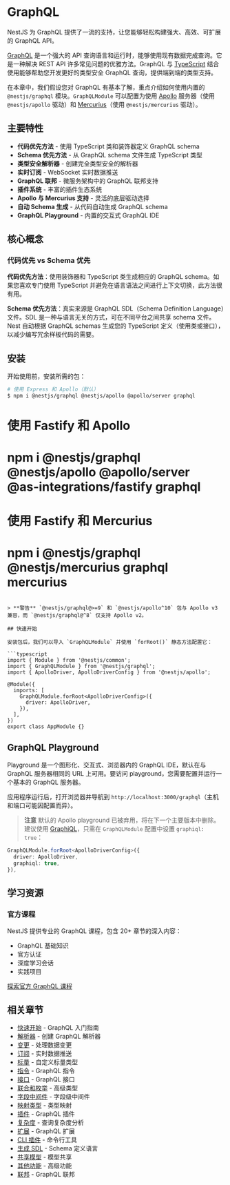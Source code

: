 # GraphQL

NestJS 为 GraphQL 提供了一流的支持，让您能够轻松构建强大、高效、可扩展的 GraphQL API。

[GraphQL](https://graphql.org/) 是一个强大的 API 查询语言和运行时，能够使用现有数据完成查询。它是一种解决 REST API 许多常见问题的优雅方法。GraphQL 与 [TypeScript](https://www.typescriptlang.org/) 结合使用能够帮助您开发更好的类型安全 GraphQL 查询，提供端到端的类型支持。

在本章中，我们假设您对 GraphQL 有基本了解，重点介绍如何使用内置的 `@nestjs/graphql` 模块。`GraphQLModule` 可以配置为使用 [Apollo](https://www.apollographql.com/) 服务器（使用 `@nestjs/apollo` 驱动）和 [Mercurius](https://github.com/mercurius-js/mercurius)（使用 `@nestjs/mercurius` 驱动）。

## 主要特性

- **代码优先方法** - 使用 TypeScript 类和装饰器定义 GraphQL schema
- **Schema 优先方法** - 从 GraphQL schema 文件生成 TypeScript 类型
- **类型安全解析器** - 创建完全类型安全的解析器
- **实时订阅** - WebSocket 实时数据推送
- **GraphQL 联邦** - 微服务架构中的 GraphQL 联邦支持
- **插件系统** - 丰富的插件生态系统
- **Apollo 与 Mercurius 支持** - 灵活的底层驱动选择
- **自动 Schema 生成** - 从代码自动生成 GraphQL schema
- **GraphQL Playground** - 内置的交互式 GraphQL IDE

## 核心概念

### 代码优先 vs Schema 优先

**代码优先方法**：使用装饰器和 TypeScript 类生成相应的 GraphQL schema。如果您喜欢专门使用 TypeScript 并避免在语言语法之间进行上下文切换，此方法很有用。

**Schema 优先方法**：真实来源是 GraphQL SDL（Schema Definition Language）文件。SDL 是一种与语言无关的方式，可在不同平台之间共享 schema 文件。Nest 自动根据 GraphQL schemas 生成您的 TypeScript 定义（使用类或接口），以减少编写冗余样板代码的需要。

## 安装

开始使用前，安装所需的包：

```bash
# 使用 Express 和 Apollo（默认）
$ npm i @nestjs/graphql @nestjs/apollo @apollo/server graphql
```

# 使用 Fastify 和 Apollo
# npm i @nestjs/graphql @nestjs/apollo @apollo/server @as-integrations/fastify graphql

# 使用 Fastify 和 Mercurius
# npm i @nestjs/graphql @nestjs/mercurius graphql mercurius
```

> **警告** `@nestjs/graphql@>=9` 和 `@nestjs/apollo^10` 包与 Apollo v3 兼容，而 `@nestjs/graphql@^8` 仅支持 Apollo v2。

## 快速开始

安装包后，我们可以导入 `GraphQLModule` 并使用 `forRoot()` 静态方法配置它：

```typescript
import { Module } from '@nestjs/common';
import { GraphQLModule } from '@nestjs/graphql';
import { ApolloDriver, ApolloDriverConfig } from '@nestjs/apollo';

@Module({
  imports: [
    GraphQLModule.forRoot<ApolloDriverConfig>({
      driver: ApolloDriver,
    }),
  ],
})
export class AppModule {}
```

## GraphQL Playground

Playground 是一个图形化、交互式、浏览器内的 GraphQL IDE，默认在与 GraphQL 服务器相同的 URL 上可用。要访问 playground，您需要配置并运行一个基本的 GraphQL 服务器。

应用程序运行后，打开浏览器并导航到 `http://localhost:3000/graphql`（主机和端口可能因配置而异）。

> **注意** 默认的 Apollo playground 已被弃用，将在下一个主要版本中删除。建议使用 [GraphiQL](https://github.com/graphql/graphiql)，只需在 `GraphQLModule` 配置中设置 `graphiql: true`：

```typescript
GraphQLModule.forRoot<ApolloDriverConfig>({
  driver: ApolloDriver,
  graphiql: true,
}),
```

## 学习资源

### 官方课程

NestJS 提供专业的 GraphQL 课程，包含 20+ 章节的深入内容：

- GraphQL 基础知识
- 官方认证
- 深度学习会话
- 实践项目

[探索官方 GraphQL 课程](https://courses.nestjs.com/#graphql-bundle)

## 相关章节

- [快速开始](./quick-start.md) - GraphQL 入门指南
- [解析器](./resolvers.md) - 创建 GraphQL 解析器
- [变更](./mutations.md) - 处理数据变更
- [订阅](./subscriptions.md) - 实时数据推送
- [标量](./scalars.md) - 自定义标量类型
- [指令](./directives.md) - GraphQL 指令
- [接口](./interfaces.md) - GraphQL 接口
- [联合和枚举](./unions-and-enums.md) - 高级类型
- [字段中间件](./field-middleware.md) - 字段级中间件
- [映射类型](./mapped-types.md) - 类型映射
- [插件](./plugins.md) - GraphQL 插件
- [复杂度](./complexity.md) - 查询复杂度分析
- [扩展](./extensions.md) - GraphQL 扩展
- [CLI 插件](./cli-plugin.md) - 命令行工具
- [生成 SDL](./generating-sdl.md) - Schema 定义语言
- [共享模型](./sharing-models.md) - 模型共享
- [其他功能](./other-features.md) - 高级功能
- [联邦](./federation.md) - GraphQL 联邦
